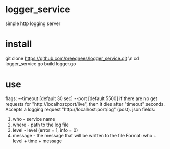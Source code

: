 # logger_service
simple http logging server
# install
git clone https://github.com/preegnees/logger_service.git \n
cd logger_service
go build logger.go
# use
flags: --timeout <x> [default 30 sec] --port <y> [default 5500]
if there are no get requests for "http://localhost:port/live", then it dies after "timeout" seconds.
Accepts a logging request "http://localhost:port/log" (post).
json fields:
1) who - service name
2) where - path to the log file
3) level - level (error = 1, info = 0)
4) message - the message that will be written to the file
Format: who + level + time + message
